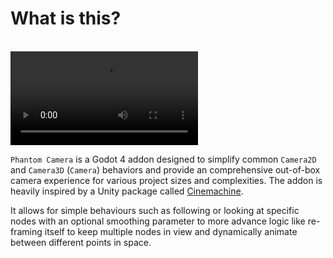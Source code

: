 # What is this?

<br>

<video controls>
<source src="../assets/videos/feature-overview.mp4">
</video>

`Phantom Camera` is a Godot 4 addon designed to simplify common `Camera2D` and `Camera3D` (`Camera`) behaviors and provide an comprehensive out-of-box camera experience for various project sizes and complexities. The addon is heavily inspired by a Unity package called [Cinemachine](https://unity.com/unity/features/editor/art-and-design/cinemachine).

It allows for simple behaviours such as following or looking at specific nodes with an optional smoothing parameter to more advance logic like re-framing itself to keep multiple nodes in view and dynamically animate between different points in space.